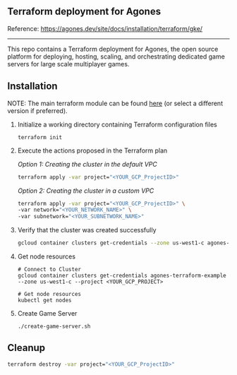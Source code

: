 ## Terraform deployment for Agones 

Reference: https://agones.dev/site/docs/installation/terraform/gke/

---

This repo contains a Terraform deployment for Agones, the open source platform for deploying, hosting, scaling, and orchestrating dedicated game servers for large scale multiplayer games.

## Installation

NOTE: The main terraform module can be found [here](https://github.com/googleforgames/agones/blob/release-1.19.0/examples/terraform-submodules/gke/module.tf) (or select a different version if preferred).

1. Initialize a working directory containing Terraform configuration files

    ```
    terraform init
    ```

2. Execute the actions proposed in the Terraform plan

    *Option 1: Creating the cluster in the default VPC*
    ```bash
    terraform apply -var project="<YOUR_GCP_ProjectID>"
    ```

    *Option 2: Creating the cluster in a custom VPC*
    ```bash
    terraform apply -var project="<YOUR_GCP_ProjectID>" \
    -var network="<YOUR_NETWORK_NAME>" \
    -var subnetwork="<YOUR_SUBNETWORK_NAME>"
    ```

3. Verify that the cluster was created successfully

    ```bash
    gcloud container clusters get-credentials --zone us-west1-c agones-terraform-example
    ```

4. Get node resources

    ```
    # Connect to Cluster
    gcloud container clusters get-credentials agones-terraform-example --zone us-west1-c --project <YOUR_GCP_PROJECT>
    
    # Get node resources
    kubectl get nodes
    ```

5. Create Game Server

    ```
    ./create-game-server.sh
    ```


## Cleanup

```bash
terraform destroy -var project="<YOUR_GCP_ProjectID>"
```

